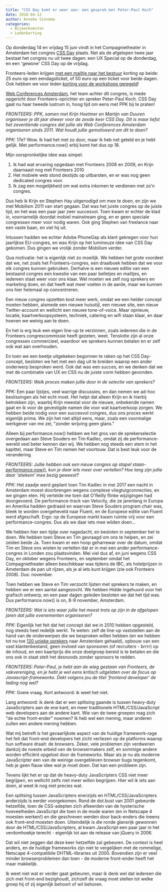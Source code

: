 ```yaml
---
title: "CSS Day komt er weer aan: een gesprek met Peter-Paul Koch"
date: 2018-04-12
author: Anneke Sinnema
categories: 
  - Bijeenkomsten
  - Ledenkorting
---
```

Op donderdag 14 en vrijdag 15 juni vindt in het Compagnietheater in Amsterdam het congres [CSS Day](https://cssday.nl/2018) plaats. Net als de afgelopen twee jaar bestaat het congres nu uit twee dagen: een UX Special op de donderdag, en een 'gewone' CSS Day op de vrijdag.

Fronteers-leden krijgen [met een mailtje naar het bestuur](mailto:bestuur@fronteers.nl) korting op beide: 25 euro op een eendagsticket, of 50 euro op een ticket voor beide dagen. Ook hebben we voor leden [korting voor de workshops geregeld](/blog/2018/04/korting-op-de-workshops-van-css-day)!

[Web Conferences Amsterdam](https://webconferences.nl/), het team achter dit congres, is mede opgericht door Fronteers-oprichter en spreker Peter-Paul Koch. CSS Day gaat nu haar tweede lustrum in, hoog tijd om eens met PPK bij te praten!

*FRONTEERS: PPK, samen met Krijn Hoetmer en Martijn van Duuren organiseer je dit jaar alweer voor de zesde keer CSS Day. Dit is maar liefst het zeventiende congres dat jullie als Web Conferences Amsterdam organiseren sinds 2011. Wat houdt jullie gemotiveerd om dit te doen?*

*PPK:* 17e? Wow. Ik had het niet zo door, maar ik heb net geteld en je hebt gelijk. Met performance.now() erbij komt het dus op 18.

Mijn oorspronkelijke idee was simpel:
1) Ik had wat ervaring opgedaan met Fronteers 2008 en 2009, en Krijn daarnaast nog met Fronteers 2010
2) Het mobiele web stond destijds op uitbarsten, en er was nog geen dedicated congres voor.
3) Ik zag een mogelijkheid om wat extra inkomen te verdienen met zo'n congres.

Dus heb ik Krijn en Stephen Hay uitgenodigd om mee te doen, en zijn we met Mobilism 2011 van start gegaan. Dat was het juiste congres op de juiste tijd, en het was een paar jaar zeer succesvol. Toen kwam er echter de klad in, voornamelijk doordat mobiel mainstream ging, en er geen speciale congressen meer voor nodig waren. Ook ging Stephen van freelance naar een vaste baan, en viel hij uit.

Intussen hadden we echter Adobe PhoneGap als klant gekregen voor hun jaarlijkse EU-congres, en was Krijn op het lumineuze idee van CSS Day gekomen. Dus gingen we vrolijk zonder Mobilism verder.

Qua motivatie: het is eigenlijk niet zo moeilijk. We hebben het grote voordeel dat we, net zoals het Fronteers-congres, een draaiboek hebben dat we voor elk congres kunnen gebruiken. Derhalve is een nieuwe editie van een bestaand congres een kwestie van een paar belletjes en mailtjes, en iedereen staat weer voor ons klaar. Wel moeten we zelf nog sprekers en marketing doen, en dat heeft wat meer voeten in de aarde, maar we kunnen ons hier helemaal op concentreren.

Een nieuw congres opzetten kost meer werk, omdat we een helder concept moeten hebben, alsmede een nieuwe huisstijl, een nieuwe site, een nieuw Twitter-account en wellicht een nieuwe tone-of-voice. Maar opnieuw, locatie, kaartverkoopsysteem, techniek, catering en wifi staan klaar, en daar hoeven we weinig aan te doen.

En het is erg leuk een eigen line-up te verzinnen, zoals iedereen die in de Fronteers congrescommissie heeft gezeten, weet. Tenslotte zijn al onze congressen commercieel, waardoor we sprekers kunnen betalen en er zelf ook wat aan overhouden.

En toen we een beetje uitgekeken begonnen te raken op het CSS Day-concept, besloten we het met een dag uit te breiden waarop een ander onderwerp besproken werd. Ook dat was een succes, en we denken dat we met de combinatie van UX en CSS nu de juiste vorm hebben gevonden.

*FRONTEERS: Welk proces maken jullie door in de selectie van sprekers?*

*PPK:* Een paar lijstjes, veel warrige discussies, en dan nemen we ad-hoc beslissingen als het echt moet. Het helpt dat alleen Krijn en ik hierbij betrokken zijn, waarbij Krijn meestal voor de nieuwe, onbekende namen gaat en ik voor de gevestigde namen die voor wat kaartverkoop zorgen. We hebben beide nodig voor een succesvol congres, dus ons proces werkt eigenlijk prima. We zijn het niet altijd eens, maar, zoals een voormalige werkgever van me zei, "zonder wrijving geen glans."

Alleen bij performance.now() hebben we het gros van de sprekerselectie overgedaan aan Steve Souders en Tim Kadlec, omdat zij de performance-wereld veel beter kennen dan wij. We hebben nog steeds een stem in het kapittel, maar Steve en Tim nemen het voortouw. Dat is best leuk voor de verandering.

*FRONTEERS: Jullie hebben ook een nieuw congres op stapel staan- [performance.now()](https://perfnow.nl), kun je daar iets meer over vertellen? Hoe lang zijn jullie daar 'stiekem' mee bezig geweest?*

*PPK:* Het zaadje werd geplant toen Tim Kadlec in mei 2017 een nacht in Amsterdam moest doorbrengen wegens complexe vliegtuigconnecties, en we gingen eten. Hij vertelde me toen dat O'Reilly flinke wijzigingen had doorgevoerd. De performance-track van Velocity, die ze jarenlang in Europa en Amerika hadden gedraaid en waarvan Steve Souders program chair was, bleek te worden overgeheveld naar Fluent, en de Europese editie van Fluent werd afgeschaft. Ergo: op de Europese markt kwam ruimte vrij voor een performance-congres. Dus als we daar iets mee wilden doen...

We hebben hier een tijdje over nagedacht, en besloten in september het te doen. We hebben toen Steve en Tim gevraagd om ons te helpen, en zei zeiden beide Ja. Toen kwam er een hoop geharrewar over de datum, omdat Tim en Steve ons wisten te vertellen dat er in mei een ander performance-congres in Londen zou plaatsvinden. Mei viel dus af, en juni wegens CSS Day, en oktober wegens Fronteers, en september omdat het Compagnietheater alleen beschikbaar was tijdens de IBC, als hotelprijzen in Amsterdam de pan uit rijzen, als je al iets kunt krijgen (zie ook Fronteers 2008). Dus: november.

Toen hebben we Steve en Tim verzocht lijsten met sprekers te maken, en hebben we er een aantal aangezocht. We hebben Hidde ingehuurd voor het grafisch ontwerp, en een paar dagen geleden besloten we dat het tijd was. Dus performance.now() is on, 8-9 november, Amsterdam.

*FRONTEERS: Wat is iets waar jullie het meest trots op zijn in de afgelopen jaren dat jullie evenementen organiseren?*

*PPK:* Eigenlijk het feit dat het concept dat we in 2010 hebben opgesteld, nog steeds heel redelijk werkt. Te weten: zelf de line-up vaststellen aan de hand van de onderwerpen die we besproken willen hebben (en we hebben tot nu toe [120 unieke sprekers](https://webconferences.nl/speakers) naar Amsterdam gehaald), opbouw van een vast klantenbestand, geen invloed van sponsoren (of recruiters - brrrr) op de inhoud, en een kaartprijs die onze doelgroep bereid is te betalen en die ons ook in staat stelt het desnoods zonder sponsors te redden.

*FRONTEERS: Peter-Paul, je hebt aan de wieg gestaan van Fronteers, de vakvereniging, en je hebt je wel eens kritisch uitgelaten over de focus op Javascript-frameworks. Dekt volgens jou de titel 'frontend developer' de lading nog wel?*

*PPK:* Goeie vraag. Kort antwoord: ik weet het niet.

Lang antwoord: ik denk dat er een splitsing gaande is tussen heavy-duty JavaScripters aan de ene kant, en meer traditionele HTML/CSS/JavaScript web developers aan de andere kant. Wie van de twee groepen mag zich "de echte front-ender" noemen? Ik heb wel een mening, maar anderen zullen een andere mening hebben.

Wat mij betreft is het gevaarlijkste aspect van de huidige framework-rage het feit dat front-end developers het zicht verliezen op de platforms waarop hun software draait: de browsers. Zeker, vele problemen zijn verdwenen dankzij de noeste arbeid van de browsermakers zelf, en sommige andere worden efficiënt opgelost door de frameworks. Maar als je nu als moderne JavaScripter een van de weinige overgebleven browser bugs tegenkomt, heb je geen flauw idee wat je moet doen. Dat kan een probleem zijn.

Tevens lijkt het er op dat de heavy-duty JavaScripters CSS niet meer begrijpen, en wellicht zelfs niet meer _willen_ begrijpen. Hier wil ik iets aan doen, al weet ik nog niet precies wat.

Een splitsing tussen JavaScripters enerzijds en HTML/CSS/JavaScripters anderzijds is eerder voorgekomen. Rond de dot.bust van 2001 gebeurde hetzelfde, toen de CSS-adepten zich afkeerden van de hysterische hoeveelheden JavaScript die toen in de mode waren (en in Netscape 4 moesten werken!) en die geschreven werden door back-enders die ineens ook front-end moesten doen. Uiteindelijk is die ronde glansrijk gewonnen door de HTML/CSS/JavaScripters, al kwam JavaScript een paar jaar in het verdomhoekje terecht - eigenlijk tot aan de release van jQuery in 2006.

Dat wil niet zeggen dat deze keer hetzelfde zal gebeuren. De context is heel anders, en de huidige frameworks zijn niet te vergelijken met de rommelige, Netscape 4-compatibile DHTML-libraries uit 2000. Bovendien zijn er veel minder browserproblemen dan toen - de moderne front-ender heeft het maar makkelijk.

Ik weet niet wat er verder gaat gebeuren, maar ik denk wel dat iedereen die zich met front-end bezighoudt, zichzelf de vraag moet stellen tot welke groep hij of zij eigenlijk behoort of wil behoren.

